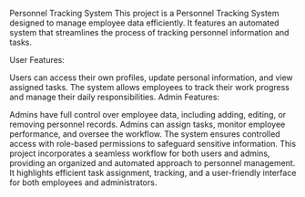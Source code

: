 Personnel Tracking System
This project is a Personnel Tracking System designed to manage employee data efficiently. It features an automated system that streamlines the process of tracking personnel information and tasks.

User Features:

Users can access their own profiles, update personal information, and view assigned tasks.
The system allows employees to track their work progress and manage their daily responsibilities.
Admin Features:

Admins have full control over employee data, including adding, editing, or removing personnel records.
Admins can assign tasks, monitor employee performance, and oversee the workflow.
The system ensures controlled access with role-based permissions to safeguard sensitive information.
This project incorporates a seamless workflow for both users and admins, providing an organized and automated approach to personnel management. It highlights efficient task assignment, tracking, and a user-friendly interface for both employees and administrators.
